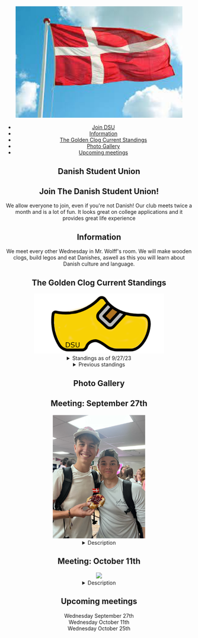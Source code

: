 

<html lang="en">
<head>
    <meta charset="UTF-8">
    <meta name="viewport" content="width=device-width, initial-scale=1.0">
    <link rel="stylesheet" href="styles.css"> 
</head>
    <body>
    <header>
        <h1> </h1>
        <img src = "denmark flag.jpeg" width = "450" height ="300"> 
        <nav>
            <ul>
                <li><a href="#home">Join DSU</a>
                <li><a href="#shop">Information</a></li>
                <li><a href="#TGC">The Golden Clog Current Standings</a></li>
                <li><a href="#watch 1">Photo Gallery</a></li>
                <li><a href="#about">Upcoming meetings</a></li>
        </ul>
    </nav>

<section id="home">
  <h1> Danish Student Union<h1> 
    </section>
<h2> Join The Danish Student Union!</h2> 
    <p>We allow everyone to join, even if you're not Danish! Our club meets twice a month and is a lot of fun. It looks great on college applications and it provides great life experience</p>
<section id="shop">
<h2> Information </h2> 
  <p> We meet every other Wednesday in Mr. Wolff's room. We will make wooden clogs, build legos and eat Danishes, aswell as this you will learn about Danish culture and language. </p>
  </section>
<section id= "TGC"> 
    <h2> The Golden Clog Current Standings </h2> 
    <img src = "TGC.png" width ="350">

   <details><summary> Standings as of 9/27/23 </summary> 
    <p> 1st place (The Golden Clog): Clogs, Cloggers, Clog Dogs & Clog Champs <b>  1 point </b><br>2nd place (The Silver Clog): <b>0 points</b><br>3rd place (The Bronze Clog): <b>0 points</b> <br> Last place (The Swedish Clog): <b>0 points</b> </p></details>
    <details><summary> Previous standings </summary> 
    <p> <b>September 27th</b><br> 1st place (The Golden Clog): Clogs, Cloggers, Clog Dogs & Clog Champs <b>  1 point </b><br>2nd place (The Silver Clog): <b>0 points</b><br>3rd place (The Bronze Clog): <b>0 points</b> <br> Last place (The Swedish Clog): <b>0 points</b> </p></details>
    </section>
<h2> Photo Gallery </h2>
<section id= "watch 1"> 
    <h2> Meeting: September 27th </h2> 
    <img src = "dsu1.png" width ="250">

   <details><summary> Description </summary> 
    <p> Eating Danishes at DSU  </p></details>
    </section>

<section id= "watch 2"> 
   <h2> Meeting: October 11th</h2> 
   <img src = "Image2.png" width ="250">
  <details><summary> Description </summary><p> Photo Info about meeting and stuff </p> </details>
  </section>
    <section id="about">
    <h2> Upcoming meetings </h2>
    <p> Wednesday September 27th <br>
    Wednesday October 11th <br> 
    Wednesday October 25th</p>

 

    
    
</body>
</html>


    
